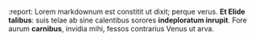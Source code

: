 :report: Lorem markdownum est constitit ut dixit; perque verus. **Et Elide talibus**:
suis telae ab sine calentibus sorores **indeploratum inrupit**. Fore aurum
**carnibus**, invidia mihi, fessos contrarius Venus ut arva.